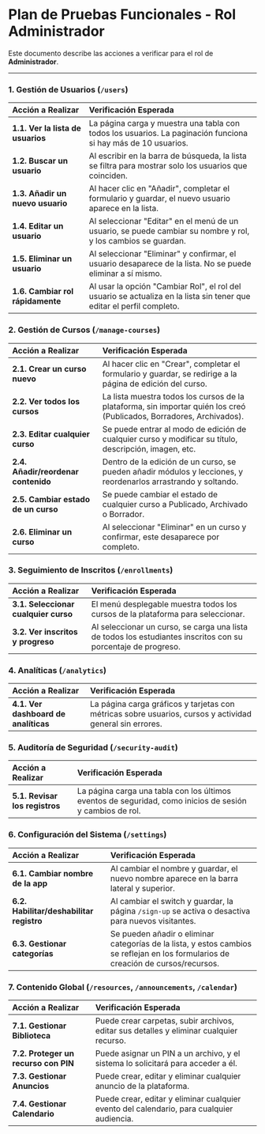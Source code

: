 # Plan de Pruebas Funcionales - Rol Administrador

Este documento describe las acciones a verificar para el rol de **Administrador**.

---

### 1. Gestión de Usuarios (`/users`)

| Acción a Realizar | Verificación Esperada |
| :--- | :--- |
| **1.1. Ver la lista de usuarios** | La página carga y muestra una tabla con todos los usuarios. La paginación funciona si hay más de 10 usuarios. |
| **1.2. Buscar un usuario** | Al escribir en la barra de búsqueda, la lista se filtra para mostrar solo los usuarios que coinciden. |
| **1.3. Añadir un nuevo usuario** | Al hacer clic en "Añadir", completar el formulario y guardar, el nuevo usuario aparece en la lista. |
| **1.4. Editar un usuario** | Al seleccionar "Editar" en el menú de un usuario, se puede cambiar su nombre y rol, y los cambios se guardan. |
| **1.5. Eliminar un usuario** | Al seleccionar "Eliminar" y confirmar, el usuario desaparece de la lista. No se puede eliminar a sí mismo. |
| **1.6. Cambiar rol rápidamente** | Al usar la opción "Cambiar Rol", el rol del usuario se actualiza en la lista sin tener que editar el perfil completo. |

### 2. Gestión de Cursos (`/manage-courses`)

| Acción a Realizar | Verificación Esperada |
| :--- | :--- |
| **2.1. Crear un curso nuevo** | Al hacer clic en "Crear", completar el formulario y guardar, se redirige a la página de edición del curso. |
| **2.2. Ver todos los cursos** | La lista muestra todos los cursos de la plataforma, sin importar quién los creó (Publicados, Borradores, Archivados). |
| **2.3. Editar cualquier curso** | Se puede entrar al modo de edición de cualquier curso y modificar su título, descripción, imagen, etc. |
| **2.4. Añadir/reordenar contenido** | Dentro de la edición de un curso, se pueden añadir módulos y lecciones, y reordenarlos arrastrando y soltando. |
| **2.5. Cambiar estado de un curso** | Se puede cambiar el estado de cualquier curso a Publicado, Archivado o Borrador. |
| **2.6. Eliminar un curso** | Al seleccionar "Eliminar" en un curso y confirmar, este desaparece por completo. |

### 3. Seguimiento de Inscritos (`/enrollments`)

| Acción a Realizar | Verificación Esperada |
| :--- | :--- |
| **3.1. Seleccionar cualquier curso** | El menú desplegable muestra todos los cursos de la plataforma para seleccionar. |
| **3.2. Ver inscritos y progreso** | Al seleccionar un curso, se carga una lista de todos los estudiantes inscritos con su porcentaje de progreso. |

### 4. Analíticas (`/analytics`)

| Acción a Realizar | Verificación Esperada |
| :--- | :--- |
| **4.1. Ver dashboard de analíticas** | La página carga gráficos y tarjetas con métricas sobre usuarios, cursos y actividad general sin errores. |

### 5. Auditoría de Seguridad (`/security-audit`)

| Acción a Realizar | Verificación Esperada |
| :--- | :--- |
| **5.1. Revisar los registros** | La página carga una tabla con los últimos eventos de seguridad, como inicios de sesión y cambios de rol. |

### 6. Configuración del Sistema (`/settings`)

| Acción a Realizar | Verificación Esperada |
| :--- | :--- |
| **6.1. Cambiar nombre de la app** | Al cambiar el nombre y guardar, el nuevo nombre aparece en la barra lateral y superior. |
| **6.2. Habilitar/deshabilitar registro** | Al cambiar el switch y guardar, la página `/sign-up` se activa o desactiva para nuevos visitantes. |
| **6.3. Gestionar categorías** | Se pueden añadir o eliminar categorías de la lista, y estos cambios se reflejan en los formularios de creación de cursos/recursos. |

### 7. Contenido Global (`/resources`, `/announcements`, `/calendar`)

| Acción a Realizar | Verificación Esperada |
| :--- | :--- |
| **7.1. Gestionar Biblioteca** | Puede crear carpetas, subir archivos, editar sus detalles y eliminar cualquier recurso. |
| **7.2. Proteger un recurso con PIN** | Puede asignar un PIN a un archivo, y el sistema lo solicitará para acceder a él. |
| **7.3. Gestionar Anuncios** | Puede crear, editar y eliminar cualquier anuncio de la plataforma. |
| **7.4. Gestionar Calendario** | Puede crear, editar y eliminar cualquier evento del calendario, para cualquier audiencia. |
